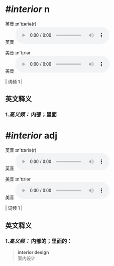 # ***\#interior*** n
英音 ɪn'tɪəriə(r)  
英音
<audio src="./media/interior-.aac" controls="controls"></audio>

美音 ɪn'tɪriər  
美音
<audio src="./media/interior.aac" controls="controls"></audio>



| 词频 1 |  

英文释义
---
### 1.*高义频：* **内部；里面**  


# ***\#interior*** adj
英音 ɪn'tɪəriə(r)  
英音
<audio src="./media/interior-.aac" controls="controls"></audio>

美音 ɪn'tɪriər  
美音
<audio src="./media/interior.aac" controls="controls"></audio>



| 词频 1 |  

英文释义
---
### 1.*高义频：* **内部的；里面的：**  

 > **interior design**  
 > 室内设计    


